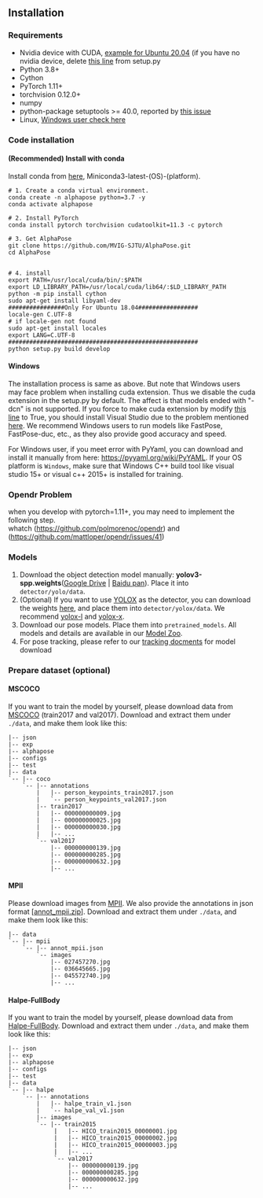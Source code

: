 ## Installation

### Requirements
* Nvidia device with CUDA, [example for Ubuntu 20.04](https://linuxconfig.org/how-to-install-cuda-on-ubuntu-20-04-focal-fossa-linux)
(if you have no nvidia device, delete [this line](https://github.com/MVIG-SJTU/AlphaPose/blob/master/setup.py#L211) from setup.py
* Python 3.8+
* Cython
* PyTorch 1.11+
* torchvision 0.12.0+
* numpy 
* python-package setuptools >= 40.0, reported by [this issue](https://github.com/MVIG-SJTU/AlphaPose/issues/838)
* Linux, [Windows user check here](#Windows)

### Code installation

#### (Recommended) Install with conda

Install conda from [here](https://repo.anaconda.com/miniconda/), Miniconda3-latest-(OS)-(platform).
```shell
# 1. Create a conda virtual environment.
conda create -n alphapose python=3.7 -y
conda activate alphapose

# 2. Install PyTorch
conda install pytorch torchvision cudatoolkit=11.3 -c pytorch

# 3. Get AlphaPose
git clone https://github.com/MVIG-SJTU/AlphaPose.git
cd AlphaPose


# 4. install
export PATH=/usr/local/cuda/bin/:$PATH
export LD_LIBRARY_PATH=/usr/local/cuda/lib64/:$LD_LIBRARY_PATH
python -m pip install cython
sudo apt-get install libyaml-dev
################Only For Ubuntu 18.04#################
locale-gen C.UTF-8
# if locale-gen not found
sudo apt-get install locales
export LANG=C.UTF-8
######################################################
python setup.py build develop
``` 

#### Windows
The installation process is same as above. But note that Windows users may face problem when installing cuda extension. Thus we disable the cuda extension in the setup.py by default. The affect is that models ended with "-dcn" is not supported. If you force to make cuda extension by modify [this line](https://github.com/MVIG-SJTU/AlphaPose/blob/master/setup.py#L124) to True, you should install Visual Studio due to the problem mentioned [here](https://github.com/MVIG-SJTU/AlphaPose/blob/master/setup.py#L121).
We recommend Windows users to run models like FastPose, FastPose-duc, etc., as they also provide good accuracy and speed.

For Windows user, if you meet error with PyYaml, you can download and install it manually from here: https://pyyaml.org/wiki/PyYAML.
If your OS platform is `Windows`, make sure that Windows C++ build tool like visual studio 15+ or visual c++ 2015+ is installed for training.


### Opendr Problem
when you develop with pytorch=1.11+, you may need to implement the following step.  
whatch (https://github.com/polmorenoc/opendr) and (https://github.com/mattloper/opendr/issues/41)



### Models
1. Download the object detection model manually: **yolov3-spp.weights**([Google Drive](https://drive.google.com/open?id=1D47msNOOiJKvPOXlnpyzdKA3k6E97NTC) | [Baidu pan](https://pan.baidu.com/s/1Zb2REEIk8tcahDa8KacPNA)). Place it into `detector/yolo/data`.
2. (Optional) If you want to use [YOLOX](https://github.com/Megvii-BaseDetection/YOLOX) as the detector, you can download the weights [here](https://github.com/Megvii-BaseDetection/YOLOX), and place them into `detector/yolox/data`. We recommend [yolox-l](https://github.com/Megvii-BaseDetection/YOLOX/releases/download/0.1.1rc0/yolox_l.pth) and [yolox-x](https://github.com/Megvii-BaseDetection/YOLOX/releases/download/0.1.1rc0/yolox_x.pth).
3. Download our pose models. Place them into `pretrained_models`. All models and details are available in our [Model Zoo](./MODEL_ZOO.md).
2. For pose tracking, please refer to our [tracking docments](../trackers) for model download

### Prepare dataset (optional)

#### MSCOCO
If you want to train the model by yourself, please download data from [MSCOCO](http://cocodataset.org/#download) (train2017 and val2017). Download and extract them under `./data`, and make them look like this:
```
|-- json
|-- exp
|-- alphapose
|-- configs
|-- test
|-- data
`-- |-- coco
    `-- |-- annotations
        |   |-- person_keypoints_train2017.json
        |   `-- person_keypoints_val2017.json
        |-- train2017
        |   |-- 000000000009.jpg
        |   |-- 000000000025.jpg
        |   |-- 000000000030.jpg
        |   |-- ... 
        `-- val2017
            |-- 000000000139.jpg
            |-- 000000000285.jpg
            |-- 000000000632.jpg
            |-- ... 
```

#### MPII
Please download images from [MPII](http://human-pose.mpi-inf.mpg.de/#download). We also provide the annotations in json format [[annot_mpii.zip](https://drive.google.com/open?id=1HC6znReBeg-TMPZbmoldtYrMGlrEFamh)]. 
Download and extract them under `./data`, and make them look like this:
```
|-- data
`-- |-- mpii
    `-- |-- annot_mpii.json
        `-- images
            |-- 027457270.jpg
            |-- 036645665.jpg
            |-- 045572740.jpg
            |-- ... 
```

#### Halpe-FullBody
If you want to train the model by yourself, please download data from [Halpe-FullBody](https://github.com/Fang-Haoshu/Halpe-FullBody). Download and extract them under `./data`, and make them look like this:
```
|-- json
|-- exp
|-- alphapose
|-- configs
|-- test
|-- data
`-- |-- halpe
    `-- |-- annotations
        |   |-- halpe_train_v1.json
        |   `-- halpe_val_v1.json
        |-- images
        `-- |-- train2015
             |   |-- HICO_train2015_00000001.jpg
             |   |-- HICO_train2015_00000002.jpg
             |   |-- HICO_train2015_00000003.jpg
             |   |-- ... 
             `-- val2017
                 |-- 000000000139.jpg
                 |-- 000000000285.jpg
                 |-- 000000000632.jpg
                 |-- ... 
```
